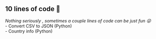 <h2>10 lines of code 🌴 </h2>
<i> Nothing seriously , sometimes a couple lines of code can be just fun 😜</i> <br>
- Convert CSV to JSON (Python)<br>
- Country info (Python)

<!-- <h2>Hmmhhhh this is interesting👀</h2>
<i>Front end development, data preproccessing,modelling, basic of statistics, data cleaning, machine learning, artificial intelligence,books , hiking and nature </I> <br>
In process project: Stock market dashboard<br>
Current frequency: Spare time, i think its fun ^^ <br>
Daily brainfarts 🔥: Where can I find a mini palmtree? How cool would it be if Sonic was alive ? Would Marcus Aurelius also likes water with sprakle ? #@%#@ I should have known that's the reason of my bug, im dumb ! What if dogs could talk?<br>

 -->

